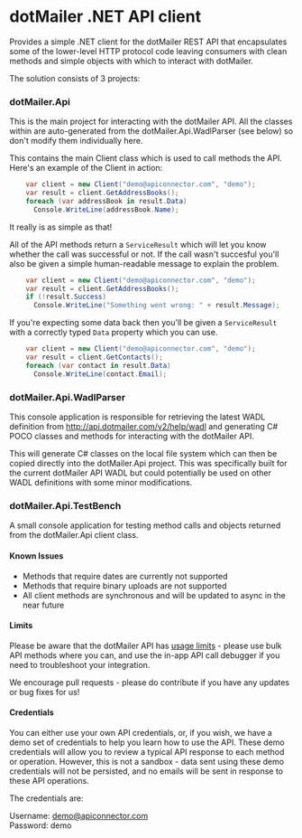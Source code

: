 dotMailer .NET API client
=========

Provides a simple .NET client for the dotMailer REST API that encapsulates some of the lower-level HTTP protocol code leaving consumers with clean methods and simple objects with which to interact with dotMailer.

The solution consists of 3 projects:

### dotMailer.Api

This is the main project for interacting with the dotMailer API.  All the classes within are auto-generated from the dotMailer.Api.WadlParser (see below) so don't modify them individually here.

This contains the main Client class which is used to call methods the API. Here's an example of the Client in action:

```csharp
    var client = new Client("demo@apiconnector.com", "demo");
    var result = client.GetAddressBooks();
    foreach (var addressBook in result.Data)
      Console.WriteLine(addressBook.Name);
```

It really is as simple as that!

All of the API methods return a `ServiceResult` which will let you know whether the call was successful or not.  If the call wasn't succesful you'll also be given a simple human-readable message to explain the problem.

```csharp
    var client = new Client("demo@apiconnector.com", "demo");
    var result = client.GetAddressBooks();
    if (!result.Success)
      Console.WriteLine("Something went wrong: " + result.Message);
```

If you're expecting some data back then you'll be given a `ServiceResult` with a correctly typed `Data` property which you can use.

```csharp
    var client = new Client("demo@apiconnector.com", "demo");
    var result = client.GetContacts();
    foreach (var contact in result.Data)
      Console.WriteLine(contact.Email);
```

### dotMailer.Api.WadlParser

This console application is responsible for retrieving the latest WADL definition from http://api.dotmailer.com/v2/help/wadl and generating C# POCO classes and methods for interacting with the dotMailer API.

This will generate C# classes on the local file system which can then be copied directly into the dotMailer.Api project.  This was specifically built for the current dotMailer API WADL but could potentially be used on other WADL definitions with some minor modifications.

### dotMailer.Api.TestBench

A small console application for testing method calls and objects returned from the dotMailer.Api client class.


#### Known Issues

- Methods that require dates are currently not supported
- Methods that require binary uploads are not supported
- All client methods are synchronous and will be updated to async in the near future


#### Limits

Please be aware that the dotMailer API has [usage limits](http://api.dotmailer.com/) - please use bulk API methods where you can, and use the in-app API call debugger if you need to troubleshoot your integration.

We encourage pull requests - please do contribute if you have any updates or bug fixes for us!

#### Credentials

You can either use your own API credentials, or, if you wish, we have a demo set of credentials to help you learn how to use the API. These demo credentials will allow you to review a typical API response to each method or operation. However, this is not a sandbox - data sent using these demo credentials will not be persisted, and no emails will be sent in response to these API operations.

The credentials are:

Username: demo@apiconnector.com  
Password: demo

